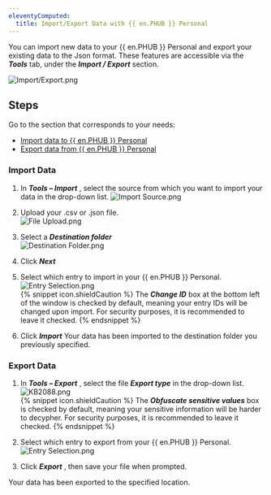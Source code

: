 ```yaml
---
eleventyComputed:
  title: Import/Export Data with {{ en.PHUB }} Personal
---
```

You can import new data to your {{ en.PHUB }} Personal and export your existing data to the Json format. These features are accessible via the ***Tools*** tab, under the ***Import / Export*** section.

![Import/Export.png](/img/en/kb/KB2083.png)

## Steps

Go to the section that corresponds to your needs:

- [Import data to {{ en.PHUB }} Personal](#import)
- [Export data from {{ en.PHUB }} Personal](#export)

### Import Data
<a name="import"></a>

1. In ***Tools – Import*** , select the source from which you want to import your data in the drop-down list.
![Import Source.png](/img/en/kb/KB2084.png)
1. Upload your .csv or .json file.  
![File Upload.png](/img/en/kb/KB2085.png)
1. Select a ***Destination folder***  
![Destination Folder.png](/img/en/kb/KB2086.png)
1. Click ***Next***
1. Select which entry to import in your {{ en.PHUB }} Personal.  
![Entry Selection.png](/img/en/kb/KB2087.png)  
{% snippet icon.shieldCaution %}
The ***Change ID*** box at the bottom left of the window is checked by default, meaning your entry IDs will be changed upon import. For security purposes, it is recommended to leave it checked.
{% endsnippet %}  

6. Click ***Import***
Your data has been imported to the destination folder you previously specified.

### Export Data
<a name="export"></a>

1. In ***Tools – Export*** , select the file ***Export type*** in the drop-down list.  
![KB2088.png](/img/en/kb/KB2088.png)  
{% snippet icon.shieldCaution %}
The ***Obfuscate sensitive values*** box is checked by default, meaning your sensitive information will be harder to decypher. For security purposes, it is recommended to leave it checked.
{% endsnippet %}  

2. Select which entry to export from your {{ en.PHUB }} Personal.  
![Entry Selection.png](/img/en/kb/KB2089.png)
1. Click ***Export*** , then save your file when prompted.  

Your data has been exported to the specified location.
